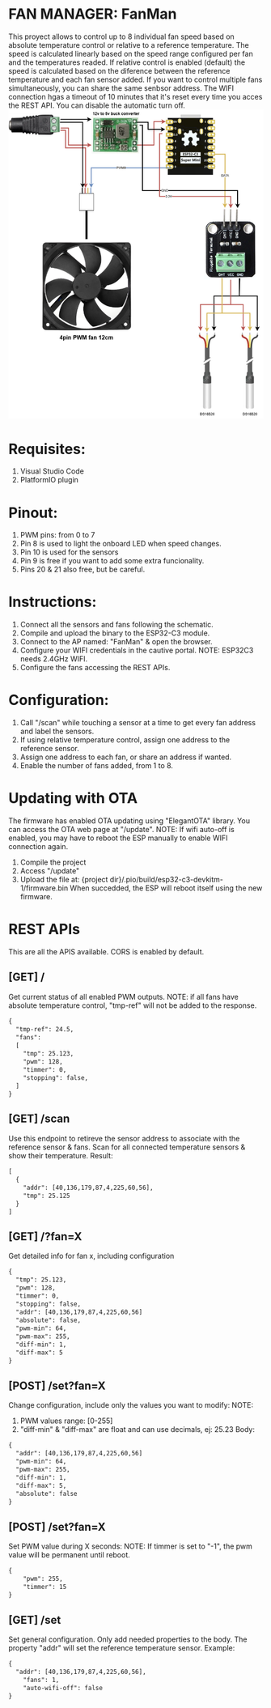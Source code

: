 # FAN MANAGER: FanMan
This proyect allows to control up to 8 individual fan speed based on absolute temperature control or relative to a reference temperature.
The speed is calculated linearly based on the speed range configured per fan and the temperatures readed.
If relative control is enabled (default) the speed is calculated based on the diference between the reference temperature and each fan sensor added.
If you want to control multiple fans simultaneously, you can share the same senbsor address.
The WIFI connection hgas a timeout of 10 minutes that it's reset every time you acces the REST API. You can disable the automatic turn off.
![diagram](docs/wiring.png)

# Requisites:
1. Visual Studio Code
2. PlatformIO plugin

# Pinout:
1. PWM pins: from 0 to 7
2. Pin 8 is used to light the onboard LED when speed changes.
3. Pin 10 is used for the sensors
4. Pin 9 is free if you want to add some extra funcionality.
5. Pins 20 & 21 also free, but be careful.

# Instructions:
1. Connect all the sensors and fans following the schematic.
2. Compile and upload the binary to the ESP32-C3 module.
3. Connect to the AP named: "FanMan" & open the browser.
4. Configure your WIFI credentials in the cautive portal. NOTE: ESP32C3 needs 2.4GHz WIFI.
5. Configure the fans accessing the REST APIs.

# Configuration:
1. Call "/scan" while touching a sensor at a time to get every fan address and label the sensors.
2. If using relative temperature control, assign one address to the reference sensor.
3. Assign one address to each fan, or share an address if wanted.
4. Enable the number of fans added, from 1 to 8.

# Updating with OTA
The firmware has enabled OTA updating using "ElegantOTA" library.
You can access the OTA web page at "/update".
NOTE: If wifi auto-off is enabled, you may have to reboot the ESP manually to enable WIFI connection again.
1. Compile the project
2. Access "/update"
3. Upload the file at: {project dir}/.pio/build/esp32-c3-devkitm-1/firmware.bin
When succedded, the ESP will reboot itself using the new firmware.

# REST APIs
This are all the APIS available.
CORS is enabled by default.

## [GET] /
Get current status of all enabled PWM outputs.
NOTE: if all fans have absolute temperature control, "tmp-ref" will not be added to the response.
```
{
  "tmp-ref": 24.5,
  "fans":
  [
    "tmp": 25.123,
    "pwm": 128,
    "timmer": 0,
    "stopping": false,
  ]
}
```

## [GET] /scan
Use this endpoint to retireve the sensor address to associate with the reference sensor & fans.
Scan for all connected temperature sensors & show their temperature.
Result:
```
[
  {
    "addr": [40,136,179,87,4,225,60,56],
    "tmp": 25.125
  }
]
```

## [GET] /?fan=X
Get detailed info for fan x, including configuration
```
{
  "tmp": 25.123,
  "pwm": 128,
  "timmer": 0,
  "stopping": false,
  "addr": [40,136,179,87,4,225,60,56]
  "absolute": false,
  "pwm-min": 64,
  "pwm-max": 255,
  "diff-min": 1,
  "diff-max": 5
}
```

## [POST] /set?fan=X
Change configuration, include only the values you want to modify:
NOTE:
1. PWM values range: [0-255]
2. "diff-min" & "diff-max" are float and can use decimals, ej: 25.23
Body:
```
{
  "addr": [40,136,179,87,4,225,60,56]
  "pwm-min": 64,
  "pwm-max": 255,
  "diff-min": 1,
  "diff-max": 5,
  "absolute": false
}
```

## [POST] /set?fan=X
Set PWM value during X seconds:
NOTE: If timmer is set to "-1", the pwm value will be permanent until reboot.
```
{
	"pwm": 255,
	"timmer": 15
}
```

## [GET] /set
Set general configuration. Only add needed properties to the body.
The property "addr" will set the reference temperature sensor.
Example:
```
{
  "addr": [40,136,179,87,4,225,60,56],
	"fans": 1,
	"auto-wifi-off": false
}
```